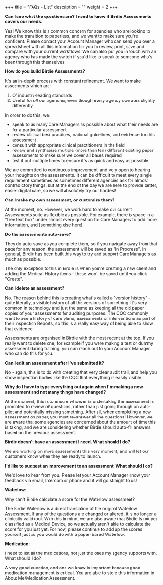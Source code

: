 +++
title = "FAQs - List"
description = ""
weight = 2
+++





**Can I see what the questions are? I need to know if Birdie Assessments covers our needs.**

Yes! We know this is a common concern for agencies who are looking to make the transition to paperless, and we want to make sure you're confident. Please contact your Account Manager who can send you over a spreadsheet with all this information for you to review, print, save and compare with your current workflows. We can also put you in touch with an agency who has made the switch if you'd like to speak to someone who's been through this themselves.

**How do you build Birdie Assessments?**

It's an in-depth process with constant refinement. We want to make assesments which are:

1. Of industry-leading standards
2. Useful for *all* our agencies, even though every agency operates slightly differently

In order to do this, we:

- speak to as many Care Managers as possible about what their needs are for a particular assessment
- review clinical best practices, national guidelines, and evidence for this assessment
- consult with appropriate clinical practitioners in the field
- review and synthesise multiple (more than ten) different existing paper assessments to make sure we cover all bases required
- test it out multiple times to ensure it's as quick and easy as possible

We are committed to continuous improvement, and very open to hearing your thoughts on the assessments. It can be difficult to meet every single requirement sometimes as sometimes different agencies ask for almost contradictory things, but at the end of the day we are here to provide better, easier digital care, so we will absolutely try our hardest!

**Can I make my own assessment, or customise them?**

At the moment, no. However, we work hard to make our current Assessments suite as flexible as possible. For example, there is space in a "free text box" under almost every question for Care Managers to add more information, and [something else here].

**Do the assessments auto-save?**

They do auto-save as you complete them, so if you navigate away from that page for any reason, the assessment will be saved as "In Progress".  In general, Birdie has been built this way to try and support Care Managers as much as possible.

The only exception to this in Birdie is when you're creating a new client and adding the Medical History items - these won't be saved until you click "Create". 

**Can I delete an assessment?**

No. The reason behind this is creating what's called a "version history" - quite literally, a visible history of all the versions of something. It's very common in technology and just the same as keeping all the old paper copies of your assessments for auditing purposes. The CQC commonly want to see a history of care plans, assessments or interventions as part of their Inspection Reports, so this is a really easy way of being able to show that evidence. 

Assessments are organised in Birdie with the most recent at the top. If you really want to delete one, for example if you were making a test or dummy assessment during training, you can reach out to your Account Manager who can do this for you.

**Can I edit an assessment after I've submitted it?**

No - again, this is to do with creating that very clear audit trail, and help you show inspection bodies like the CQC that everything is easily visible. 

**Why do I have to type everything out again when I'm making a new assessment and not many things have changed?**

At the moment, this is to ensure whoever is undertaking the assessment is prompted to review *all* questions, rather than just going through on auto-pilot and potentially missing something. After all, when completing a new assessment on paper, you must re-answer all the questions!  However, we are aware that some agencies are concerned about the amount of time this is taking, and we are considering whether Birdie should auto-fill answers based on the previous assessment. 

**Birdie doesn't have an assessment I need. What should I do?**

We are working on more assessments this very moment, and will let our customers know when they are ready to launch. 

**I'd like to suggest an improvement to an assessment. What should I do?**

We'd love to hear from you. Please let your Account Manager know your feedback via email, Intercom or phone and it will go straight to us!

**Waterlow**:

Why can't Birdie calculate a score for the Waterlow assessment?

The Birdie Waterlow is a direct translation of the original Waterlow Assessment. If any of the questions are changed or altered, it is no longer a clinically valid tool. With this in mind, we are also aware that Birdie is not yet classified as a Medical Device, so we actually aren't able to calculate the score for you just yet. For now, please continue to add up the scores yourself just as you would do with a paper-based Waterlow.

**Medication**:

I need to list all the medications, not just the ones my agency supports with. What should I do?

A very good question, and one we know is important because good medication management is critical. You are able to store this information in About Me/Medication Assessment.